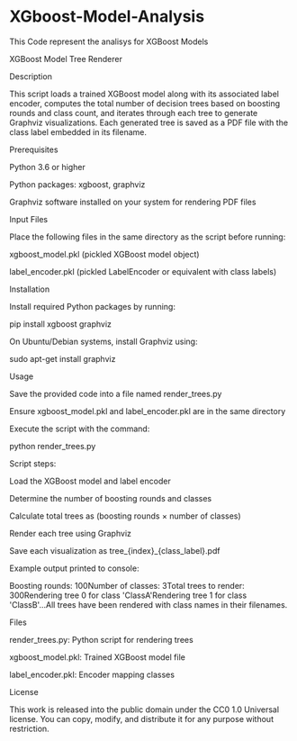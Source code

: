 # XGboost-Model-Analysis
This Code represent the analisys for XGBoost Models


XGBoost Model Tree Renderer

Description

This script loads a trained XGBoost model along with its associated label encoder, computes the total number of decision trees based on boosting rounds and class count, and iterates through each tree to generate Graphviz visualizations. Each generated tree is saved as a PDF file with the class label embedded in its filename.

Prerequisites

Python 3.6 or higher

Python packages: xgboost, graphviz

Graphviz software installed on your system for rendering PDF files

Input Files

Place the following files in the same directory as the script before running:

xgboost_model.pkl (pickled XGBoost model object)

label_encoder.pkl (pickled LabelEncoder or equivalent with class labels)

Installation

Install required Python packages by running:

pip install xgboost graphviz

On Ubuntu/Debian systems, install Graphviz using:

sudo apt-get install graphviz

Usage

Save the provided code into a file named render_trees.py

Ensure xgboost_model.pkl and label_encoder.pkl are in the same directory

Execute the script with the command:

python render_trees.py

Script steps:

Load the XGBoost model and label encoder

Determine the number of boosting rounds and classes

Calculate total trees as (boosting rounds × number of classes)

Render each tree using Graphviz

Save each visualization as tree_{index}_{class_label}.pdf

Example output printed to console:

Boosting rounds: 100Number of classes: 3Total trees to render: 300Rendering tree 0 for class 'ClassA'Rendering tree 1 for class 'ClassB'...All trees have been rendered with class names in their filenames.

Files

render_trees.py: Python script for rendering trees

xgboost_model.pkl: Trained XGBoost model file

label_encoder.pkl: Encoder mapping classes

License

This work is released into the public domain under the CC0 1.0 Universal license. You can copy, modify, and distribute it for any purpose without restriction.
